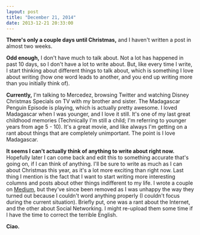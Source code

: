 ```yaml
---
layout: post
title: "December 21, 2014"
date: 2013-12-21 20:33:00
---
```


**There's only a couple days until Christmas,** and I haven't written a post in almost two weeks.

**Odd enough,** I don't have much to talk about. Not a lot has happened in past 10 days, so I don't have a lot to write about. But, like every time I write, I start thinking about different things to talk about, which is something I love about writing (how one word leads to another, and you end up writing more than you initially think of).

**Currently,** I'm talking to Mercedez, browsing Twitter and watching Disney Christmas Specials on TV with my brother and sister. The Madagascar Penguin Episode is playing, which is actually pretty awesome. I loved Madagascar when I was younger, and I love it still. It's one of my last great childhood memories (Technically I'm still a child; I'm referring to younger years from age 5 - 10). It's a great movie, and like always I'm getting on a rant about things that are completely unimportant. The point is I love Madagascar.

**It seems I can't actually think of anything to write about right now.** Hopefully later I can come back and edit this to something accurate that's going on, if I can think of anything. I'll be sure to write as much as I can about Christmas this year, as it's a lot more exciting than right now. Last thing I mention is the fact that I want to start writing more interesting columns and posts about other things indifferent to my life. I wrote a couple on [Medium](http://medium.com), but they've since been removed as I was unhappy the way they turned out because I couldn't word anything properly (I couldn't focus during the current situation). Briefly put, one was a rant about the Internet, and the other about Social Networking. I might re-upload them some time if I have the time to correct the terrible English.

**Ciao.**

